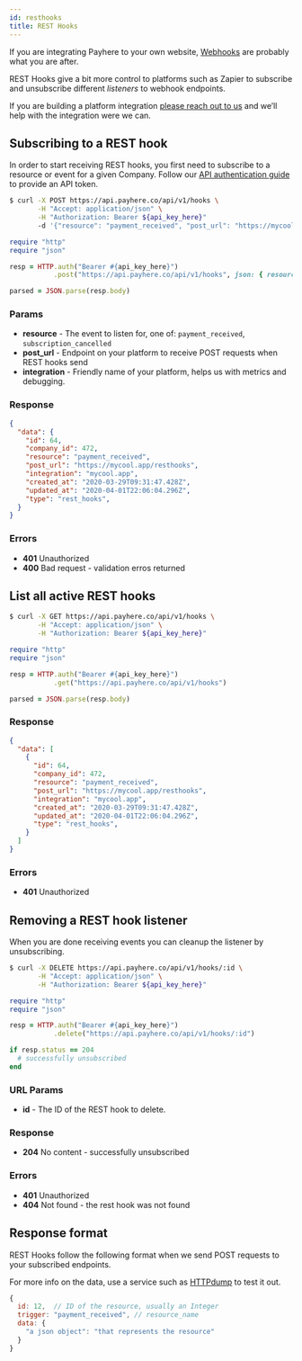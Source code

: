 ```yaml
---
id: resthooks
title: REST Hooks
---
```


If you are integrating Payhere to your own website, [Webhooks](/docs/webhooks) are probably what you are after.

REST Hooks give a bit more control to platforms such as Zapier to subscribe and unsubscribe different *listeners* to webhook endpoints.

If you are building a platform integration [please reach out to us](mailto:support@payhere.co) and we’ll help with the integration were we can.

## Subscribing to a REST hook

In order to start receiving REST hooks, you first need to subscribe to a resource or event for a given Company. Follow our [API authentication guide](/docs/api-auth) to provide an API token.

<!--DOCUSAURUS_CODE_TABS-->
<!--Curl-->
```sh
$ curl -X POST https://api.payhere.co/api/v1/hooks \
       -H "Accept: application/json" \
       -H "Authorization: Bearer ${api_key_here}"
       -d '{"resource": "payment_received", "post_url": "https://mycool.app/resthooks", "integration": "mycool.app"}'
```
<!--Ruby-->
```ruby
require "http"
require "json"

resp = HTTP.auth("Bearer #{api_key_here}")
           .post("https://api.payhere.co/api/v1/hooks", json: { resource: "payment_received", post_url: "https://mycool.app/resthooks", integration: "mycool.app" })

parsed = JSON.parse(resp.body)
```
<!--END_DOCUSAURUS_CODE_TABS-->

### Params

- **resource** - The event to listen for, one of: `payment_received`, `subscription_cancelled`
- **post_url** - Endpoint on your platform to receive POST requests when REST hooks send
- **integration** - Friendly name of your platform, helps us with metrics and debugging.

### Response

```json
{
  "data": {
    "id": 64,
    "company_id": 472,
    "resource": "payment_received",
    "post_url": "https://mycool.app/resthooks",
    "integration": "mycool.app",
    "created_at": "2020-03-29T09:31:47.428Z",
    "updated_at": "2020-04-01T22:06:04.296Z",
    "type": "rest_hooks",
  }
}
```

### Errors

- **401** Unauthorized
- **400** Bad request - validation erros returned

## List all active REST hooks

<!--DOCUSAURUS_CODE_TABS-->
<!--Curl-->
```sh
$ curl -X GET https://api.payhere.co/api/v1/hooks \
       -H "Accept: application/json" \
       -H "Authorization: Bearer ${api_key_here}"
```
<!--Ruby-->
```ruby
require "http"
require "json"

resp = HTTP.auth("Bearer #{api_key_here}")
           .get("https://api.payhere.co/api/v1/hooks")

parsed = JSON.parse(resp.body)
```
<!--END_DOCUSAURUS_CODE_TABS-->

### Response

```json
{
  "data": [
    {
      "id": 64,
      "company_id": 472,
      "resource": "payment_received",
      "post_url": "https://mycool.app/resthooks",
      "integration": "mycool.app",
      "created_at": "2020-03-29T09:31:47.428Z",
      "updated_at": "2020-04-01T22:06:04.296Z",
      "type": "rest_hooks",
    }
  ]
}
```

### Errors

- **401** Unauthorized

## Removing a REST hook listener

When you are done receiving events you can cleanup the listener by unsubscribing.

<!--DOCUSAURUS_CODE_TABS-->
<!--Curl-->
```sh
$ curl -X DELETE https://api.payhere.co/api/v1/hooks/:id \
       -H "Accept: application/json" \
       -H "Authorization: Bearer ${api_key_here}"
```
<!--Ruby-->
```ruby
require "http"
require "json"

resp = HTTP.auth("Bearer #{api_key_here}")
           .delete("https://api.payhere.co/api/v1/hooks/:id")

if resp.status == 204
  # successfully unsubscribed
end
```
<!--END_DOCUSAURUS_CODE_TABS-->

### URL Params

- **id** - The ID of the REST hook to delete.

### Response

- **204** No content - successfully unsubscribed

### Errors

- **401** Unauthorized
- **404** Not found - the rest hook was not found

## Response format

REST Hooks follow the following format when we send POST requests to your subscribed endpoints.

For more info on the data, use a service such as [HTTPdump](https://httpdump.app) to test it out.

```js
{
  id: 12,  // ID of the resource, usually an Integer
  trigger: "payment_received", // resource_name
  data: {
    "a json object": "that represents the resource"
  }
}
```
